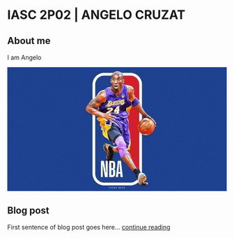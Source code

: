 # IASC 2P02 | ANGELO CRUZAT

## About me

I am Angelo 

![](kobe.jpg)

## Blog post

First sentence of blog post goes here... [continue reading](blog)
